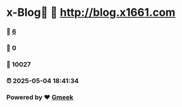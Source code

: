 # x-Blog🍃 :link: http://blog.x1661.com 
### :page_facing_up: [6](http://blog.x1661.com/tag.html) 
### :speech_balloon: 0 
### :hibiscus: 10027 
### :alarm_clock: 2025-05-04 18:41:34 
### Powered by :heart: [Gmeek](https://github.com/Meekdai/Gmeek)
